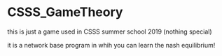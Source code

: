 # CSSS_GameTheory
this is just a game used in CSSS summer school 2019 (nothing special)

it is a network base program in whih you can learn the nash equilibrium!
